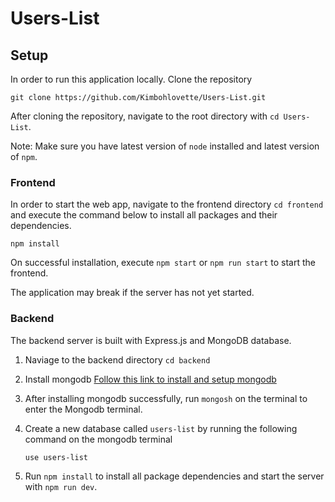 # Users-List
## Setup
In order to run this application locally. Clone the repository
```
git clone https://github.com/Kimbohlovette/Users-List.git
```
After cloning the repository, navigate to the root directory with `cd Users-List`.

Note: Make sure you have latest version of `node` installed and latest version of `npm`.

### Frontend
In order to start the web app, navigate to the frontend directory `cd frontend` and execute the command below to install all packages and their dependencies.
```
npm install
```
On successful installation, execute `npm start` or `npm run start` to start the frontend.

The application may break if the server has not yet started. 

### Backend

The backend server is built with Express.js and MongoDB database.
1. Naviage to the backend directory `cd backend`

2. Install mongodb [Follow this link to install and setup mongodb](https://www.mongodb.com/docs/manual/tutorial/install-mongodb-on-ubuntu/)

3. After installing mongodb successfully, run `mongosh` on the terminal to enter the Mongodb terminal.
4. Create a new database called `users-list` by running the following command on the mongodb terminal
   ```
   use users-list
   ```
5. Run `npm install` to install all package dependencies and start the server with `npm run dev`.




